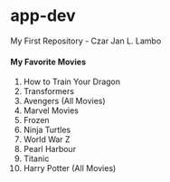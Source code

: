# app-dev
My First Repository - Czar Jan L. Lambo
<h4>My Favorite Movies</h4>
<ol>
  <li>How to Train Your Dragon</li>
  <li>Transformers</li>
  <li>Avengers (All Movies)</li>
  <li>Marvel Movies</li>
  <li>Frozen</li>
  <li>Ninja Turtles</li>
  <li>World War Z</li>
  <li>Pearl Harbour</li>
  <li>Titanic</li>
  <li>Harry Potter (All Movies)</li>
</ol>
